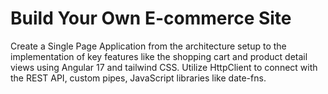 # Build Your Own E-commerce Site

Create a Single Page Application from the architecture setup to the implementation of key features like the shopping cart and product detail views using Angular 17 and tailwind CSS. Utilize HttpClient to connect with the REST API, custom pipes, JavaScript libraries like date-fns. 
